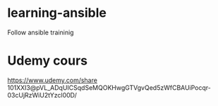 # learning-ansible
Follow ansible traininig

# Udemy cours
https://www.udemy.com/share 101XXI3@pVL_ADqUICSqdSeMQOKHwgGTVgvQed5zWfCBAUiPocqr-03cUjRzWiU2tYzcl00D/
